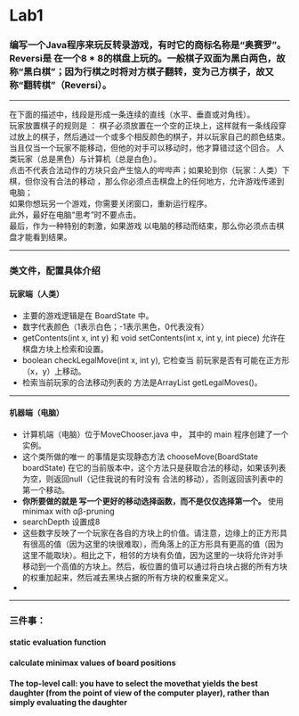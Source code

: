 Lab1
================================
### 编写一个Java程序来玩反转录游戏，有时它的商标名称是“奥赛罗”。Reversi是 在一个8 * 8的棋盘上玩的。一般棋子双面为黑白两色，故称“黑白棋”；因为行棋之时将对方棋子翻转，变为己方棋子，故又称“翻转棋”（Reversi）。
---------------------------
在下面的描述中，线段是形成一条连续的直线（水平、垂直或对角线）。  
玩家放置棋子的规则是 ： 棋子必须放置在一个空的正块上，这样就有一条线段穿过放上的棋子，然后通过一个或多个相反颜色的棋子，并以玩家自己的颜色结束。  
当且仅当一个玩家不能移动，但他的对手可以移动时，他才算错过这个回合。 
人类玩家（总是黑色）与计算机（总是白色）。   
点击不代表合法动作的方块只会产生恼人的哔哔声；如果轮到你（玩家：人类）下棋，但你没有合法的移动 ，那么你必须点击棋盘上的任何地方，允许游戏传递到电脑；  
如果你想玩另一个游戏，你需要关闭窗口，重新运行程序。  
此外，最好在电脑“思考”时不要点击。  
最后，作为一种特别的刺激，如果游戏 以电脑的移动而结束，那么你必须点击棋盘才能看到结果。
************************************
### 类文件，配置具体介绍
#### 玩家端（人类）
* 主要的游戏逻辑是在 BoardState 中。
* 数字代表颜色（1表示白色；-1表示黑色，0代表没有）
* getContents(int x, int y)  和  void setContents(int x, int y, int piece)    允许在棋盘方块上检索和设置。
* boolean checkLegalMove(int x, int y),  它检查当 前玩家是否有可能在正方形（x，y）上移动。
* 检索当前玩家的合法移动列表的 方法是ArrayList<Move> getLegalMoves()。 
************************************
  
#### 机器端（电脑）
  * 计算机端（电脑）位于MoveChooser.java 中， 其中的 main 程序创建了一个实例。
  * 这个类所做的唯一 的事情是实现静态方法 chooseMove(BoardState boardState) 在它的当前版本中，这个方法只是获取合法的移动，如果该列表为空，则返回null（记住我说的有时没有 合法的移动），否则返回该列表中的第一个移动。
  * **你所要做的就是 写一个更好的移动选择函数，而不是仅仅选择第一个。**  使用minimax with αβ-pruning
  * searchDepth 设置成8
  * 这些数字反映了一个玩家在各自的方块上的价值。请注意，边缘上的正方形具有很高的值（因为这里的块很难取），而角落上的正方形具有更高的值（因为这里不能取块）。相比之下，相邻的方块有负值，因为这里的一块将允许对手移动到一个高值的方块上。然后，板位置的值可以通过将白块占据的所有方块的权重加起来，然后减去黑块占据的所有方块的权重来定义。
  * 
  
************************************
### 三件事： 
#### static evaluation function
####  calculate minimax values of board positions
#### The top-level call: you have to select the movethat yields the best daughter (from the point of view of the computer player), rather than simply evaluating the daughter

